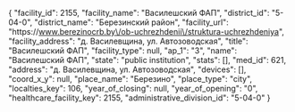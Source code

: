 {
    "facility_id": 2155,
    "facility_name": "Василешский ФАП",
    "district_id": "5-04-0",
    "district_name": "Березинский район",
    "facility_url": "https:\/\/www.berezinocrb.by\/ob-uchrezhdenii\/struktura-uchrezhdeniya",
    "facility_address": "д. Василевщина, ул. Автозоводская",
    "title": "Василешский ФАП",
    "facility_type": null,
    "ap_1": "3",
    "name": "Василешский ФАП",
    "state": "public institution",
    "stats": [],
    "med_id": 621,
    "address": "д. Василевщина, ул. Автозоводская",
    "devices": [],
    "coord_x_y": null,
    "place_name": "Березино",
    "place_type": "city",
    "localties_key": 106,
    "year_of_closing": null,
    "year_of_opening": "0",
    "healthcare_facility_key": 2155,
    "administrative_division_id": "5-04-0"
}